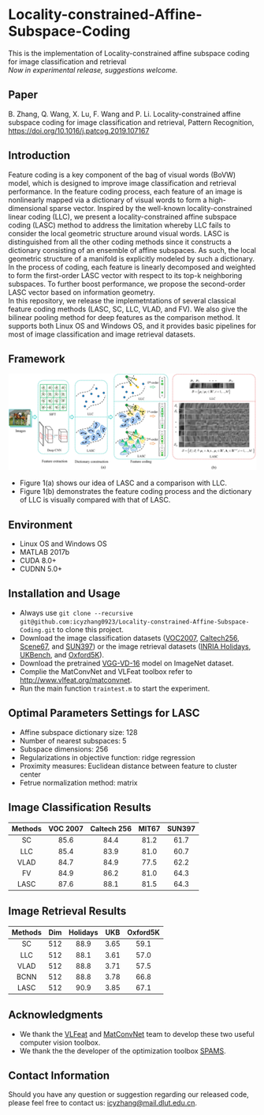 # Locality-constrained-Affine-Subspace-Coding
This is the implementation of Locality-constrained affine subspace coding for image classification and retrieval  
_Now in experimental release, suggestions welcome._  
## Paper    
B. Zhang, Q. Wang, X. Lu, F. Wang and P. Li. Locality-constrained affine subspace coding for image classification and retrieval, Pattern Recognition, https://doi.org/10.1016/j.patcog.2019.107167    
## Introduction    
Feature coding is a key component of the bag of visual words (BoVW) model, which is designed to improve image classification and retrieval performance. In the feature coding process, each feature of an image is nonlinearly mapped via a dictionary of visual words to form a high-dimensional sparse vector. Inspired by the well-known locality-constrained linear coding (LLC), we present a locality-constrained affine subspace coding (LASC) method to address the limitation whereby LLC fails to consider the local geometric structure around visual words. LASC is distinguished from all the other coding methods since it constructs a dictionary consisting of an ensemble of affine subspaces. As such, the local geometric structure of a manifold is explicitly modeled by such a dictionary. In the process of coding, each feature is linearly decomposed and weighted to form the first-order LASC vector with respect to its top-k neighboring subspaces. To further boost performance, we propose the second-order LASC vector based on information geometry.       
In this repository, we release the implemetntations of several classical feature coding methods (LASC, SC, LLC, VLAD, and FV). We also give the bilinear pooling method for deep features as the comparison method. It supports both Linux OS and Windows OS, and it provides basic pipelines for most of image classification and image retrieval datasets.    
## Framework  
![](https://github.com/icyzhang0923/Locality-constrained-Affine-Subspace-Coding/blob/master/LASC%20_framework.jpg)  
* Figure 1(a) shows our idea of LASC and a comparison with LLC.  
* Figure 1(b) demonstrates the feature coding process and the dictionary of LLC is visually compared with that of LASC.  
## Environment     
* Linux OS and Windows OS    
* MATLAB 2017b      
* CUDA 8.0+    
* CUDNN 5.0+    
## Installation and Usage  
* Always use `git clone --recursive git@github.com:icyzhang0923/Locality-constrained-Affine-Subspace-Coding.git` to clone this project.  
* Download the image classification datasets ([VOC2007](https://pjreddie.com/projects/pascal-voc-dataset-mirror/), [Caltech256](http://www.vision.caltech.edu/Image_Datasets/Caltech256/), [Scene67](http://web.mit.edu/torralba/www/indoor.html), and [SUN397](https://vision.princeton.edu/projects/2010/SUN/)) or the image retrieval datasets ([INRIA Holidays](http://lear.inrialpes.fr/~jegou/data.php), [UKBench](http://www.vis.uky.edu/~stewe/ukbench/), and [Oxford5K](http://www.robots.ox.ac.uk/~vgg/data/oxbuildings/)).    
* Download the pretrained [VGG-VD-16](http://www.vlfeat.org/matconvnet/pretrained/) model on ImageNet dataset.
* Complie the MatConvNet and VLFeat toolbox refer to http://www.vlfeat.org/matconvnet.
* Run the main function `traintest.m` to start the experiment.  
## Optimal Parameters Settings for LASC  
* Affine subspace dictionary size: 128  
* Number of nearest subspaces: 5  
* Subspace dimensions: 256  
* Regularizations in objective function: ridge regression  
* Proximity measures: Euclidean distance between feature to cluster center  
* Fetrue normalization method: matrix  
## Image Classification Results   
  
Methods | VOC 2007 | Caltech 256 | MIT67 | SUN397  
:----:    | :----:     |:----:         |:----:   | :-----:  
SC  | 85.6 | 84.4 | 81.2 | 61.7
LLC  | 85.4 | 83.9 | 81.0 | 60.7
VLAD  | 84.7 | 84.9 | 77.5 | 62.2
FV  | 84.9 | 86.2 | 81.0 | 64.3
LASC | 87.6 | 88.1 | 81.5 | 64.3

## Image Retrieval Results  
  
Methods | Dim | Holidays | UKB | Oxford5K  
:----:    | :----:     |:----:         |:----:   | :-----:  
SC  | 512 | 88.9 |3.65  |59.1 
LLC  | 512 | 88.1 | 3.61 | 57.0
VLAD  | 512 | 88.8 | 3.71 | 57.5
BCNN  | 512 | 88.8 | 3.78 | 66.8
LASC | 512 | 90.9 | 3.85 | 67.1  

## Acknowledgments    
* We thank the [VLFeat](http://www.vlfeat.org/) and [MatConvNet](http://www.vlfeat.org/matconvnet/) team to develop these two useful computer vision toolbox.    
* We thank the the developer of the optimization toolbox [SPAMS](http://spams-devel.gforge.inria.fr/).     
## Contact Information      
Should you have any question or suggestion regarding our released code, please feel free to contact us: icyzhang@mail.dlut.edu.cn.  







